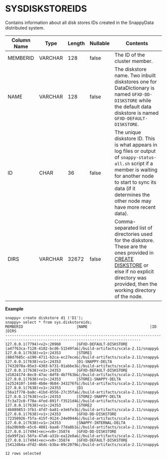 # SYSDISKSTOREIDS

Contains information about all disk stores IDs created in the SnappyData distributed system.

| Column Name          | Type    | Length | Nullable | Contents|
|----------------------|---------|--------|----------|--------------------------|
|MEMBERID | VARCHAR|128 |false |The ID of the cluster member.|
|NAME| VARCHAR|128| false|The diskstore name. Two inbuilt diskstores one for DataDictionary is named `GFXD-DD-DISKSTORE` while the default data diskstore is named `GFXD-DEFAULT-DISKSTORE`.|
|ID|CHAR|36| false|The unique diskstore ID. This is what appears in log files or output of `snappy-status-all.sh` script if a member is waiting for another node to start to sync its data (if it determines the other node may have more recent data). |
|DIRS| VARCHAR|32672 |false |Comma-separated list of directories used for the diskstore. These are the ones provided in [CREATE DISKSTORE](../sql_reference/create-diskstore.md) or else if no explicit directory was provided, then the working directory of the node. |

**Example** </br>

```no-highlight
snappy> create diskstore d1 ('D1');
snappy> select * from sys.diskstoreids;
MEMBERID                        |NAME                            |ID                              |DIRS                            
-----------------------------------------------------------------------------------------------------------------------------------
127.0.0.1(7794)<v2>:20960       |GFXD-DEFAULT-DISKSTORE          |a47f63ca-f128-4102-bcd6-51549fa&|/build-artifacts/scala-2.11/snappy&
127.0.0.1(7638)<v1>:24353       |STORE1                          |88d7685c-a190-4711-b2ca-ec27ece&|/build-artifacts/scala-2.11/snappy&
127.0.0.1(7638)<v1>:24353       |D1-SNAPPY-DELTA                 |7432070a-05e3-4303-b731-91abbe3&|/build-artifacts/scala-2.11/snappy&
127.0.0.1(7638)<v1>:24353       |GFXD-DEFAULT-DISKSTORE          |d1024174-8ec8-47ac-8df8-4b7f63b&|/build-artifacts/scala-2.11/snappy&
127.0.0.1(7638)<v1>:24353       |STORE1-SNAPPY-DELTA             |e252410f-1440-4b8e-9b84-343276f&|/build-artifacts/scala-2.11/snappy&
127.0.0.1(7638)<v1>:24353       |D1                              |56a1f778-ba8c-41bd-8556-27c35fa&|/build-artifacts/scala-2.11/snappy&
127.0.0.1(7638)<v1>:24353       |STORE2-SNAPPY-DELTA             |fc3a72c0-f70a-4fed-891f-f3521d4&|/build-artifacts/scala-2.11/snappy&
127.0.0.1(7638)<v1>:24353       |STORE2                          |4b089853-3fb1-4fd7-ba81-e3e6fe3&|/build-artifacts/scala-2.11/snappy&
127.0.0.1(7638)<v1>:24353       |GFXD-DD-DISKSTORE               |72350926-f5fa-415f-9124-24e0944&|/build-artifacts/scala-2.11/snappy&
127.0.0.1(7638)<v1>:24353       |SNAPPY-INTERNAL-DELTA           |6a20b9db-e5c6-4081-baa8-77da8b1&|/build-artifacts/scala-2.11/snappy&
127.0.0.1(7494)<ec><v0>:35874   |GFXD-DD-DISKSTORE               |da99f2a1-56fa-47a6-a31b-ea12e8a&|/build-artifacts/scala-2.11/snappy&
127.0.0.1(7494)<ec><v0>:35874   |GFXD-DEFAULT-DISKSTORE          |5412d64a-dfd2-46dc-b3ba-09c2079&|/build-artifacts/scala-2.11/snappy&

12 rows selected
```

